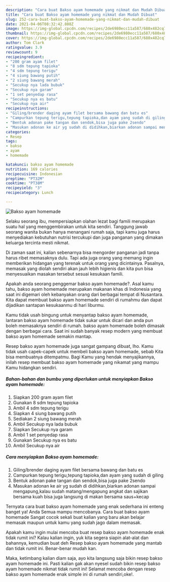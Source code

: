 ```yaml
---
description: "Cara buat Bakso ayam homemade yang nikmat dan Mudah Dibuat"
title: "Cara buat Bakso ayam homemade yang nikmat dan Mudah Dibuat"
slug: 252-cara-buat-bakso-ayam-homemade-yang-nikmat-dan-mudah-dibuat
date: 2021-04-06T08:32:42.808Z
image: https://img-global.cpcdn.com/recipes/2de6980ecc11a587/680x482cq70/bakso-ayam-homemade-foto-resep-utama.jpg
thumbnail: https://img-global.cpcdn.com/recipes/2de6980ecc11a587/680x482cq70/bakso-ayam-homemade-foto-resep-utama.jpg
cover: https://img-global.cpcdn.com/recipes/2de6980ecc11a587/680x482cq70/bakso-ayam-homemade-foto-resep-utama.jpg
author: Tom Clark
ratingvalue: 3.9
reviewcount: 9
recipeingredient:
- "200 gram ayam filet"
- "8 sdm tepung tapioka"
- "4 sdm tepung terigu"
- "4 siung bawang putih"
- "2 siung bawang merah"
- "Secukup nya lada bubuk"
- "Secukup nya garam"
- "1 set penyedap rasa"
- "Secukup nya es batu"
- "Secukup nya air"
recipeinstructions:
- "Giling/brender daging ayam filet bersama bawang dan batu es"
- "Campurkan tepung terigu,tepung tapioka,dan ayam yang sudah di giling"
- "Bentuk adonan pake tangan dan sendok,bisa juga pake 2sendo"
- "Masukan adonan ke air yg sudah di didihkan,biarkan adonan sampai mengapung,kalau sudah matang/mengapung angkat dan sajikan bersama kuah bisa juga langsung di makan bersama saus+kecap"
categories:
- Resep
tags:
- bakso
- ayam
- homemade

katakunci: bakso ayam homemade 
nutrition: 169 calories
recipecuisine: Indonesian
preptime: "PT32M"
cooktime: "PT38M"
recipeyield: "3"
recipecategory: Lunch

---
```



![Bakso ayam homemade](https://img-global.cpcdn.com/recipes/2de6980ecc11a587/680x482cq70/bakso-ayam-homemade-foto-resep-utama.jpg)

Selaku seorang ibu, mempersiapkan olahan lezat bagi famili merupakan suatu hal yang menggembirakan untuk kita sendiri. Tanggung jawab seorang  wanita bukan hanya menangani rumah saja, tapi kamu juga harus menyediakan kebutuhan nutrisi tercukupi dan juga panganan yang dimakan keluarga tercinta mesti nikmat.

Di zaman  saat ini, kalian sebenarnya bisa mengorder panganan jadi tanpa harus ribet memasaknya dulu. Tapi ada juga orang yang memang ingin memberikan hidangan yang terenak untuk orang yang dicintainya. Pasalnya, memasak yang diolah sendiri akan jauh lebih higienis dan kita pun bisa menyesuaikan masakan tersebut sesuai kesukaan famili. 



Apakah anda seorang penggemar bakso ayam homemade?. Asal kamu tahu, bakso ayam homemade merupakan makanan khas di Indonesia yang saat ini digemari oleh kebanyakan orang dari berbagai tempat di Nusantara. Kita dapat membuat bakso ayam homemade sendiri di rumahmu dan dapat dijadikan santapan kesukaanmu di hari liburmu.

Kamu tidak usah bingung untuk menyantap bakso ayam homemade, lantaran bakso ayam homemade tidak sukar untuk dicari dan anda pun boleh memasaknya sendiri di rumah. bakso ayam homemade boleh dimasak dengan berbagai cara. Saat ini sudah banyak resep modern yang membuat bakso ayam homemade semakin mantap.

Resep bakso ayam homemade juga sangat gampang dibuat, lho. Kamu tidak usah capek-capek untuk membeli bakso ayam homemade, sebab Kita bisa membuatnya ditempatmu. Bagi Kamu yang hendak menyajikannya, inilah resep membuat bakso ayam homemade yang nikamat yang mampu Kamu hidangkan sendiri.

<!--inarticleads1-->

##### Bahan-bahan dan bumbu yang diperlukan untuk menyiapkan Bakso ayam homemade:

1. Siapkan 200 gram ayam filet
1. Gunakan 8 sdm tepung tapioka
1. Ambil 4 sdm tepung terigu
1. Siapkan 4 siung bawang putih
1. Sediakan 2 siung bawang merah
1. Ambil Secukup nya lada bubuk
1. Siapkan Secukup nya garam
1. Ambil 1 set penyedap rasa
1. Gunakan Secukup nya es batu
1. Ambil Secukup nya air




<!--inarticleads2-->

##### Cara menyiapkan Bakso ayam homemade:

1. Giling/brender daging ayam filet bersama bawang dan batu es
1. Campurkan tepung terigu,tepung tapioka,dan ayam yang sudah di giling
1. Bentuk adonan pake tangan dan sendok,bisa juga pake 2sendo
1. Masukan adonan ke air yg sudah di didihkan,biarkan adonan sampai mengapung,kalau sudah matang/mengapung angkat dan sajikan bersama kuah bisa juga langsung di makan bersama saus+kecap




Ternyata cara buat bakso ayam homemade yang enak sederhana ini enteng banget ya! Anda Semua mampu mencobanya. Cara buat bakso ayam homemade Sangat cocok sekali buat kalian yang baru akan belajar memasak maupun untuk kamu yang sudah jago dalam memasak.

Apakah kamu ingin mulai mencoba buat resep bakso ayam homemade enak tidak rumit ini? Kalau kalian ingin, yuk kita segera siapin alat-alat dan bahannya, kemudian buat deh Resep bakso ayam homemade yang mantab dan tidak rumit ini. Benar-benar mudah kan. 

Maka, ketimbang kalian diam saja, ayo kita langsung saja bikin resep bakso ayam homemade ini. Pasti kalian gak akan nyesel sudah bikin resep bakso ayam homemade nikmat tidak rumit ini! Selamat mencoba dengan resep bakso ayam homemade enak simple ini di rumah sendiri,oke!.

